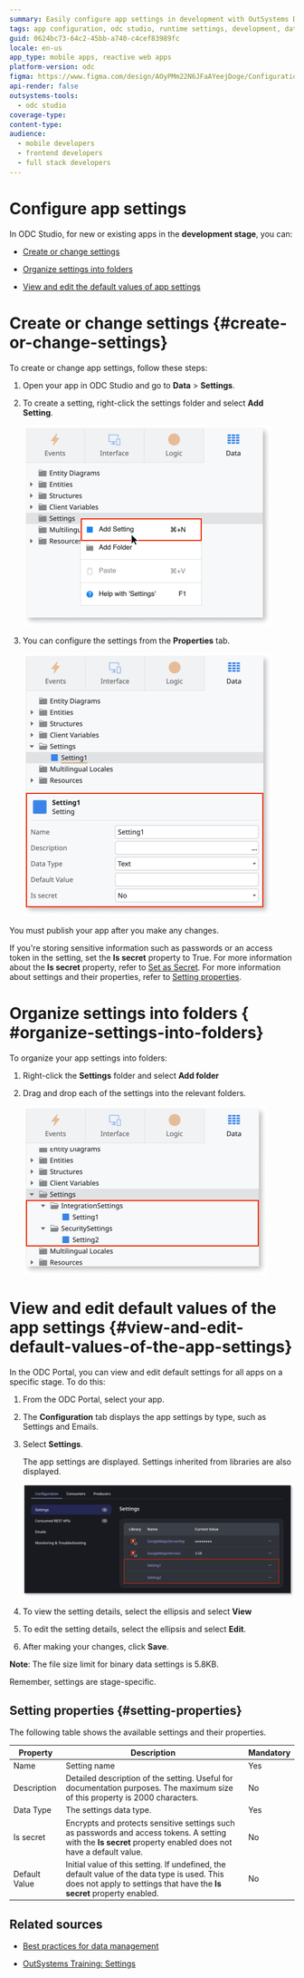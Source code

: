 ```yaml
---
summary: Easily configure app settings in development with OutSystems Data Cloud (ODC), including creating settings, organizing folders, and editing runtime values.
tags: app configuration, odc studio, runtime settings, development, data management
guid: 0624bc73-64c2-45bb-a740-c4cef83989fc
locale: en-us
app_type: mobile apps, reactive web apps
platform-version: odc
figma: https://www.figma.com/design/AOyPMm22N6JFaAYeejDoge/Configuration-management?node-id=3763-113
api-render: false
outsystems-tools:
  - odc studio
coverage-type:
content-type:
audience:
  - mobile developers
  - frontend developers
  - full stack developers
---
```

# Configure app settings

In ODC Studio, for new or existing apps in the **development stage**, you can:

* [Create or change settings](#create-or-change-settings)

* [Organize settings into folders](#organize-settings-into-folders)

* [View and edit the default values of app settings](#view-and-edit-default-values-of-the-app-settings)

# Create or change settings {#create-or-change-settings}

To create or change app settings, follow these steps:

1. Open your app in ODC Studio and go to **Data** > **Settings**.

1. To create a setting, right-click the settings folder and select **Add Setting**.

    ![Context menu in ODC Studio showing the option to add a new setting.](images/add-setting-odcs.png "Add Setting in ODC Studio")

1. You can configure the settings from the **Properties** tab.

    ![Properties tab in ODC Studio displaying the configuration options for a setting.](images/setting-property-odcs.png "Setting Properties in ODC Studio")

You must publish your app after you make any changes.

If you're storing sensitive information such as passwords or an access token in the setting, set the **Is secret** property to True. For more information about the **Is secret** property, refer to [Set as Secret](../security/set-as-secret.md). For more information about settings and their properties, refer to [Setting properties](#setting-properties).

# Organize settings into folders { #organize-settings-into-folders}

To organize your app settings into folders:

1. Right-click the **Settings** folder and select **Add folder**

1. Drag and drop each of the settings into the relevant folders.

    ![Settings organized into folders in ODC Studio.](images/setting-folder-odcs.png "Organize Settings into Folders")

# View and edit default values of the app settings {#view-and-edit-default-values-of-the-app-settings}

In the ODC Portal, you can view and edit default settings for all apps on a specific stage. To do this:

1. From the ODC Portal, select your app.

1. The **Configuration** tab displays the app settings by type, such as Settings and Emails.

1. Select **Settings**.

    The app settings are displayed. Settings inherited from libraries are also displayed.

    ![ODC Portal showing the settingsfor an app.](images/app-settings-pl.png "App Settings in ODC Portal")

1. To view the setting details, select the ellipsis and select **View**

1. To edit the setting details, select the ellipsis and select **Edit**.

1. After making your changes, click **Save**.

**Note**: The file size limit for binary data settings is 5.8KB.

<div class="info" markdown="1">

Remember, settings are stage-specific.

</div>

## Setting properties {#setting-properties}

The following table shows the available settings and their properties.

| Property| Description|Mandatory|
|---|---|---|
| Name | Setting name | Yes |
| Description | Detailed description of the setting. Useful for documentation purposes. The maximum size of this property is 2000 characters. | No |
| Data Type | The settings data type.|Yes|
| Is secret | Encrypts and protects sensitive settings such as passwords and access tokens. A setting with the **Is secret** property enabled does not have a default value. |No|
| Default Value | Initial value of this setting. If undefined, the default value of the data type is used. This does not apply to settings that have the **Is secret** property enabled.|No|

## Related sources

* [Best practices for data management](../building-apps/data/data-best-practices/intro.md)

* [OutSystems Training: Settings](https://learn.outsystems.com/training/journeys/settings-370)
